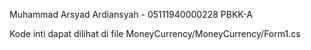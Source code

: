 Muhammad Arsyad Ardiansyah - 05111940000228
PBKK-A

Kode inti dapat dilihat di file MoneyCurrency/MoneyCurrency/Form1.cs
